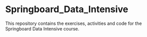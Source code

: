 # Springboard_Data_Intensive

This repository contains the exercises, activities and code for the Springboard Data Intensive course.
